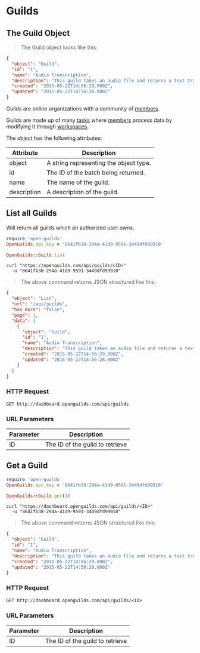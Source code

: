 # Guilds

## The Guild Object
> The Guild object looks like this:

```json
{
  "object": "Guild",
  "id": "1",
  "name": "Audio Transcription",
  "description": "This guild takes an audio file and returns a text transcription",
  "created": "2015-05-22T14:56:29.000Z",
  "updated": "2015-05-22T14:56:28.000Z"
}
```

Guilds are online organizations with a community of [members](#the-member-object).

Guilds are made up of many [tasks](#the-task-object) where [members](#the-member-object) process data by modifying it
through [workspaces](#the-workspace-object).

The object has the following attributes:

Attribute | Description
--------- | -----------
object | A string representing the object type.
id | The ID of the batch being returned.
name | The name of the guild.
description | A description of the guild.

## List all Guilds

Will return all guilds which an authorized user owns.

```ruby
require 'open-guilds'
OpenGuilds.api_key = '8641fb38-294a-41d9-9591-3449dfd99910'

OpenGuilds::Guild.list
```

```shell
curl "https://openguilds.com/api/guilds/<ID>"
  -u "8641fb38-294a-41d9-9591-3449dfd99910"
```

> The above command returns JSON structured like this:

```json
{
  "object": "List",
  "url": "/api/guilds",
  "has_more": "false",
  "page": 1,
  "data": [
    {
      "object": "Guild",
      "id": "1",
      "name": "Audio Transcription",
      "description": "This guild takes an audio file and returns a text transcription",
      "created": "2015-05-22T14:56:29.000Z",
      "updated": "2015-05-22T14:56:28.000Z"
    }
  ]
}

```

### HTTP Request

`GET http://dashboard.openguilds.com/api/guilds`

### URL Parameters

Parameter | Description
--------- | -----------
ID | The ID of the guild to retrieve

## Get a Guild
```ruby
require 'open-guilds'
OpenGuilds.api_key = '8641fb38-294a-41d9-9591-3449dfd99910'

OpenGuilds::Guild.get(1)
```

```shell
curl "https://dashboard.openguilds.com/api/guilds/<ID>"
  -u "8641fb38-294a-41d9-9591-3449dfd99910"
```

> The above command returns JSON structured like this:

```json
{
  "object": "Guild",
  "id": "1",
  "name": "Audio Transcription",
  "description": "This guild takes an audio file and returns a text transcription",
  "created": "2015-05-22T14:56:29.000Z",
  "updated": "2015-05-22T14:56:28.000Z"
}

```

### HTTP Request

`GET http://dashboard.openguilds.com/api/guilds/<ID>`

### URL Parameters

Parameter | Description
--------- | -----------
ID | The ID of the guild to retrieve


